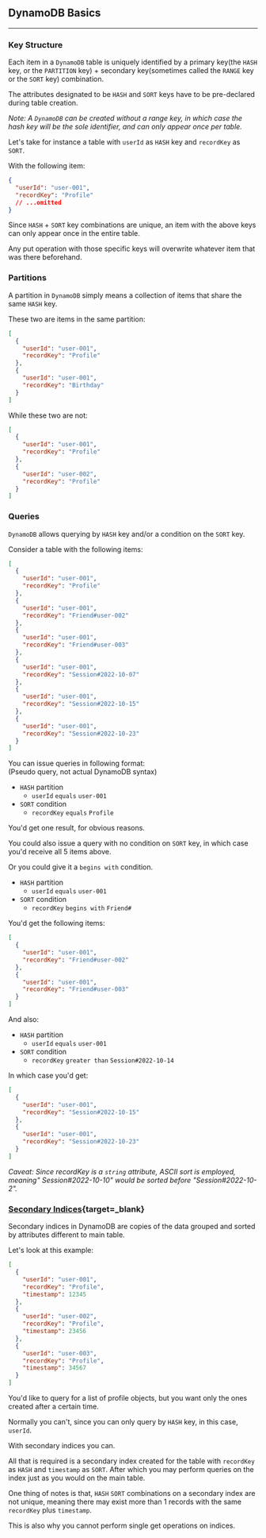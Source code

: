 ## DynamoDB Basics

---

### Key Structure

Each item in a `DynamoDB` table is uniquely identified by a primary key(the `HASH` key, or the
`PARTITION` key) + secondary key(sometimes called the `RANGE` key or the `SORT` key) combination.

The attributes designated to be `HASH` and `SORT` keys have to be pre-declared during table
creation.

*Note: A `DynamoDB` can be created without a range key, in which case the hash key will be the sole
identifier, and can only appear once per table.*

Let's take for instance a table with `userId` as `HASH` key and `recordKey` as `SORT`.

With the following item:

```json
{
  "userId": "user-001",
  "recordKey": "Profile"
  // ...omitted
}
```

Since `HASH` + `SORT` key combinations are unique, an item with the above keys can only appear once
in the entire table.

Any put operation with those specific keys will overwrite whatever item that was there beforehand.

### Partitions

A partition in `DynamoDB` simply means a collection of items that share the same `HASH` key.

These two are items in the same partition:

```json
[
  {
    "userId": "user-001",
    "recordKey": "Profile"
  },
  {
    "userId": "user-001",
    "recordKey": "Birthday"
  }
]
```

While these two are not:

```json
[
  {
    "userId": "user-001",
    "recordKey": "Profile"
  },
  {
    "userId": "user-002",
    "recordKey": "Profile"
  }
]
```

### Queries

`DynamoDB` allows querying by `HASH` key and/or a condition on the `SORT` key.

Consider a table with the following items:

```json
[
  {
    "userId": "user-001",
    "recordKey": "Profile"
  },
  {
    "userId": "user-001",
    "recordKey": "Friend#user-002"
  },
  {
    "userId": "user-001",
    "recordKey": "Friend#user-003"
  },
  {
    "userId": "user-001",
    "recordKey": "Session#2022-10-07"
  },
  {
    "userId": "user-001",
    "recordKey": "Session#2022-10-15"
  },
  {
    "userId": "user-001",
    "recordKey": "Session#2022-10-23"
  }
]
```

You can issue queries in following format:
<br>
(Pseudo query, not actual DynamoDB syntax)

- `HASH` partition
    - `userId` `equals` `user-001`
- `SORT` condition
    - `recordKey` `equals` `Profile`

You'd get one result, for obvious reasons.

You could also issue a query with no condition on `SORT` key, in which case you'd receive all 5
items above.

Or you could give it a `begins with` condition.

- `HASH` partition
    - `userId` `equals` `user-001`
- `SORT` condition
    - `recordKey` `begins with` `Friend#`

You'd get the following items:

```json
[
  {
    "userId": "user-001",
    "recordKey": "Friend#user-002"
  },
  {
    "userId": "user-001",
    "recordKey": "Friend#user-003"
  }
]
```

And also:

- `HASH` partition
    - `userId` `equals` `user-001`
- `SORT` condition
    - `recordKey` `greater than` `Session#2022-10-14`

In which case you'd get:

```json
[
  {
    "userId": "user-001",
    "recordKey": "Session#2022-10-15"
  },
  {
    "userId": "user-001",
    "recordKey": "Session#2022-10-23"
  }
]
```

*Caveat: Since recordKey is a `string` attribute, ASCII sort is employed, meaning"
Session#2022-10-10" would be sorted before "Session#2022-10-2".*

### [Secondary Indices](https://docs.aws.amazon.com/amazondynamodb/latest/developerguide/SecondaryIndexes.html){target=_blank}

Secondary indices in DynamoDB are copies of the data grouped and sorted by attributes different to
main table.

Let's look at this example:

```json
[
  {
    "userId": "user-001",
    "recordKey": "Profile",
    "timestamp": 12345
  },
  {
    "userId": "user-002",
    "recordKey": "Profile",
    "timestamp": 23456
  },
  {
    "userId": "user-003",
    "recordKey": "Profile",
    "timestamp": 34567
  }
]
```

You'd like to query for a list of profile objects, but you want only the ones created after a
certain time.

Normally you can't, since you can only query by `HASH` key, in this case, `userId`.

With secondary indices you can.

All that is required is a secondary index created for the table with `recordKey` as `HASH`
and `timestamp` as `SORT`. After which you may perform queries on the index just as you would on the
main table.

One thing of notes is that, `HASH` `SORT` combinations on a secondary index are not unique, meaning
there may exist more than 1 records with the same `recordKey` plus `timestamp`.

This is also why you cannot perform single get operations on indices.
